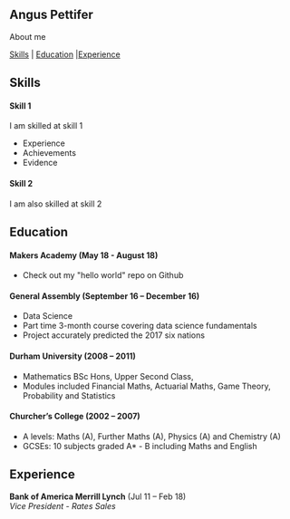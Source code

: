 ## Angus Pettifer

About me

[Skills](#skills) | [Education](#education) |[Experience](#experience)

## Skills

#### Skill 1

I am skilled at skill 1

- Experience
- Achievements
- Evidence

#### Skill 2

I am also skilled at skill 2

## Education

#### Makers Academy (May 18 - August 18)

- Check out my "hello world" repo on Github

#### General Assembly (September 16 – December 16)

- Data Science
- Part time 3-month course covering data science fundamentals
- Project accurately predicted the 2017 six nations

#### Durham University (2008 – 2011)
- Mathematics BSc Hons, Upper Second Class,
- Modules included Financial Maths, Actuarial Maths, Game Theory, Probability and Statistics

#### Churcher’s College (2002 – 2007)
- A levels: Maths (A), Further Maths (A), Physics (A) and Chemistry (A)
- GCSEs: 10 subjects graded A* - B including Maths and English

## Experience

**Bank of America Merrill Lynch** (Jul 11 – Feb 18)  
*Vice President - Rates Sales*  
